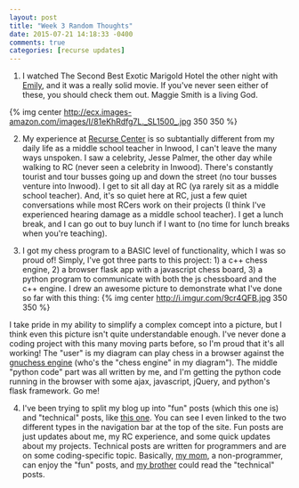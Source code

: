```yaml
---
layout: post
title: "Week 3 Random Thoughts"
date: 2015-07-21 14:18:33 -0400
comments: true
categories: [recurse updates]
---
```


1) I watched The Second Best Exotic Marigold Hotel the other night with [Emily](http://emilyelizabethcooksandstuff.blogspot.com/), and it was a really solid movie. If you've never seen either of these, you should check them out. Maggie Smith is a living God.
<!--more-->
{% img center http://ecx.images-amazon.com/images/I/81eKhRdfg7L._SL1500_.jpg 350 350 %}

2) My experience at [Recurse Center](www.recurse.com) is so subtantially different from my daily life as a middle school teacher in Inwood, I can't leave the many ways unspoken. I saw a celebrity, Jesse Palmer, the other day while walking to RC (never seen a celebrity in Inwood). There's constantly tourist and tour busses going up and down the street (no tour busses venture into Inwood). I get to sit all day at RC (ya rarely sit as a middle school teacher). And, it's so quiet here at RC, just a few quiet conversations while most RCers work on their projects (I think I've experienced hearing damage as a middle school teacher). I get a lunch break, and I can go out to buy lunch if I want to (no time for lunch breaks when you're teaching).

3) I got my chess program to a BASIC level of functionality, which I was so proud of! Simply, I've got three parts to this project: 1) a c++ chess engine, 2) a browser flask app with a javascript chess board, 3) a python program to communicate with both the js chessboard and the c++ engine. I drew an awesome picture to demonstrate what I've done so far with this thing: 
{% img center http://i.imgur.com/9cr4QFB.jpg 350 350 %}

I take pride in my ability to simplify a complex comcept into a picture, but I think even this picture isn't quite understandable enough. I've never done a coding project with this many moving parts before, so I'm proud that it's all working! The "user" is my diagram can play chess in a browser against the [gnuchess engine](http://www.gnu.org/software/chess/) (who's the "chess engine" in my diagram"). The middle "python code" part was all written by me, and I'm getting the python code running in the browser with some ajax, javascript, jQuery, and python's flask framework. Go me!

4) I've been trying to split my blog up into "fun" posts (which this one is) and "technical" posts, like [this one](https://obscure-atoll-2224.herokuapp.com/blog/2015/07/15/subprocess-dot-popen-using-pythons-subprocess-module-to-pipe-stdin-and-stdout-between-processes/). You can see I even linked to the two different types in the navigation bar at the top of the site. Fun posts are just updates about me, my RC experience, and some quick updates about my projects. Technical posts are written for programmers and are on some coding-specific topic. Basically, [my mom](http://bikerchickswc.blogspot.com/), a non-programmer, can enjoy the "fun" posts, and [my brother](http://www.mmaxim.org/) could read the "technical" posts.